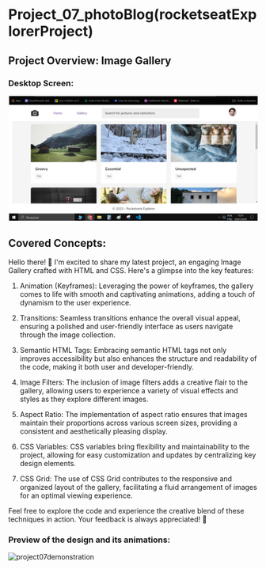 # Project_07_photoBlog(rocketseatExplorerProject)

## Project Overview: Image Gallery

### Desktop Screen:
![Project06_desktop_screen](https://github.com/Felipevhm/html-css-js-react-node/blob/main/Project_07_photoBlog_(rocketseatExplorerProject)/preview/preview_photoblog.png)

## Covered Concepts:
Hello there! 👋 I'm excited to share my latest project, an engaging Image Gallery crafted with HTML and CSS. Here's a glimpse into the key features:

1. Animation (Keyframes):
Leveraging the power of keyframes, the gallery comes to life with smooth and captivating animations, adding a touch of dynamism to the user experience.

2. Transitions:
Seamless transitions enhance the overall visual appeal, ensuring a polished and user-friendly interface as users navigate through the image collection.

3. Semantic HTML Tags:
Embracing semantic HTML tags not only improves accessibility but also enhances the structure and readability of the code, making it both user and developer-friendly.

4. Image Filters:
The inclusion of image filters adds a creative flair to the gallery, allowing users to experience a variety of visual effects and styles as they explore different images.

5. Aspect Ratio:
The implementation of aspect ratio ensures that images maintain their proportions across various screen sizes, providing a consistent and aesthetically pleasing display.

6. CSS Variables:
CSS variables bring flexibility and maintainability to the project, allowing for easy customization and updates by centralizing key design elements.

7. CSS Grid:
The use of CSS Grid contributes to the responsive and organized layout of the gallery, facilitating a fluid arrangement of images for an optimal viewing experience.

Feel free to explore the code and experience the creative blend of these techniques in action. Your feedback is always appreciated! 🚀


### Preview of the design and its animations:
![project07demonstration](https://github.com/Felipevhm/html-css-js-react-node/blob/main/Project_07_photoBlog_(rocketseatExplorerProject)/preview/preview_photoblog.gif)
